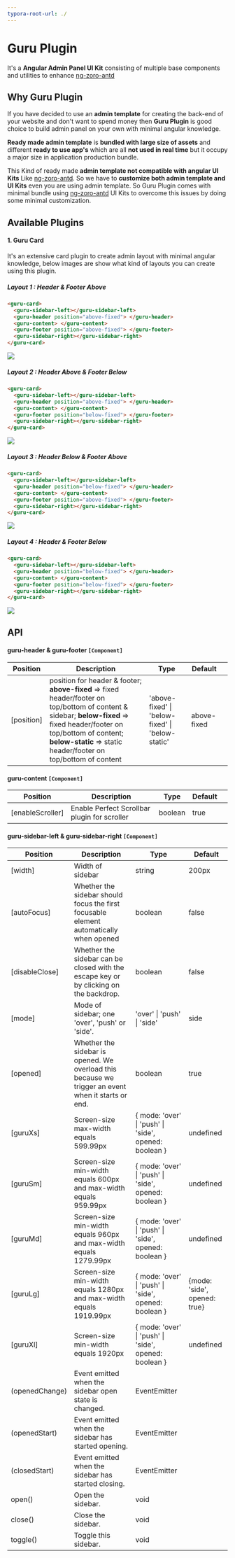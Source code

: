 ```yaml
---
typora-root-url: ./
---
```


# Guru Plugin

It's a **Angular Admin Panel UI Kit** consisting of multiple base components and utilities to enhance [ng-zoro-antd](https://ng.ant.design/docs/introduce/en "ng-zoro-antd")

## Why Guru Plugin

If you have decided to use an **admin template** for creating the back-end of your website and don't want to spend money then **Guru Plugin** is good choice to build admin panel on your own with minimal angular knowledge.

**Ready made admin template** is **bundled with large size of assets** and different **ready to use app's** which are all **not used in real time** but it occupy a major size in application production bundle.

This Kind of ready made **admin template not compatible with angular UI Kits** Like [ng-zoro-antd](https://ng.ant.design/docs/introduce/en "ng-zoro-antd"). So we have to **customize both admin template and UI Kits** even you are using admin template. So Guru Plugin comes with minimal bundle using [ng-zoro-antd](https://ng.ant.design/docs/introduce/en "ng-zoro-antd") UI Kits to overcome this issues by doing some minimal customization.

## Available Plugins
#### **1. Guru Card**

It's an extensive card plugin to create admin layout with minimal angular knowledge, below images are show what kind of layouts you can create using this plugin.

##### Layout 1 : Header & Footer Above

```html
<guru-card>
  <guru-sidebar-left></guru-sidebar-left>
  <guru-header position="above-fixed"> </guru-header>
  <guru-content> </guru-content>
  <guru-footer position="above-fixed"> </guru-footer>
  <guru-sidebar-right></guru-sidebar-right>
</guru-card>
```

![](/docs/screenshots/type-1.JPG)

##### Layout 2 : Header Above & Footer Below

```html
<guru-card>
  <guru-sidebar-left></guru-sidebar-left>
  <guru-header position="above-fixed"> </guru-header>
  <guru-content> </guru-content>
  <guru-footer position="below-fixed"> </guru-footer>
  <guru-sidebar-right></guru-sidebar-right>
</guru-card>
```

![](/docs/screenshots/type-2.JPG)

##### Layout 3 : Header Below & Footer Above

```html
<guru-card>
  <guru-sidebar-left></guru-sidebar-left>
  <guru-header position="below-fixed"> </guru-header>
  <guru-content> </guru-content>
  <guru-footer position="above-fixed"> </guru-footer>
  <guru-sidebar-right></guru-sidebar-right>
</guru-card>
```

![](/docs/screenshots/type-3.JPG)

##### Layout 4 : Header & Footer Below

```html
<guru-card>
  <guru-sidebar-left></guru-sidebar-left>
  <guru-header position="below-fixed"> </guru-header>
  <guru-content> </guru-content>
  <guru-footer position="below-fixed"> </guru-footer>
  <guru-sidebar-right></guru-sidebar-right>
</guru-card>
```

![](/docs/screenshots/type-4.JPG)

## API

#### guru-header & guru-footer `[Component]`

| Position   | Description                                                  | Type                                             | Default     |      |
| ---------- | ------------------------------------------------------------ | ------------------------------------------------ | ----------- | ---- |
| [position] | position for header & footer; **above-fixed** => fixed header/footer on top/bottom of content & sidebar; **below-fixed** => fixed header/footer on top/bottom of content; **below-static** => static header/footer  on top/bottom of content | 'above-fixed' \| 'below-fixed' \| 'below-static' | above-fixed |      |

#### guru-content `[Component]`

| Position         | Description                                  | Type    | Default |      |
| ---------------- | -------------------------------------------- | ------- | ------- | ---- |
| [enableScroller] | Enable Perfect Scrollbar plugin for scroller | boolean | true    |      |

#### guru-sidebar-left & guru-sidebar-right `[Component]`

| Position       | Description                                                  | Type                                                  | Default                      |
| -------------- | ------------------------------------------------------------ | ----------------------------------------------------- | ---------------------------- |
| [width]        | Width of sidebar                                             | string                                                | 200px                        |
| [autoFocus]    | Whether the sidebar should focus the first focusable element automatically when opened | boolean                                               | false                        |
| [disableClose] | Whether the sidebar can be closed with the escape key or by clicking on the backdrop. | boolean                                               | false                        |
| [mode]         | Mode of sidebar; one 'over', 'push' or 'side'.               | 'over' \| 'push' \| 'side'                            | side                         |
| [opened]       | Whether the sidebar is opened. We overload this because we trigger an event when it starts or end. | boolean                                               | true                         |
| [guruXs]       | Screen-size max-width equals 599.99px                        | { mode: 'over' \| 'push' \| 'side', opened: boolean } | undefined                    |
| [guruSm]       | Screen-size min-width equals 600px and max-width equals 959.99px | { mode: 'over' \| 'push' \| 'side', opened: boolean } | undefined                    |
| [guruMd]       | Screen-size min-width equals 960px and max-width equals 1279.99px | { mode: 'over' \| 'push' \| 'side', opened: boolean } | undefined                    |
| [guruLg]       | Screen-size min-width equals 1280px and max-width equals 1919.99px | { mode: 'over' \| 'push' \| 'side', opened: boolean } | {mode: 'side', opened: true} |
| [guruXl]       | Screen-size min-width equals 1920px                          | { mode: 'over' \| 'push' \| 'side', opened: boolean } | undefined                    |
| (openedChange) | Event emitted when the sidebar open state is changed.        | EventEmitter<boolean>                                 |                              |
| (openedStart)  | Event emitted when the sidebar has started opening.          | EventEmitter<void>                                    |                              |
| (closedStart)  | Event emitted when the sidebar has started closing.          | EventEmitter<void>                                    |                              |
| open()         | Open the sidebar.                                            | void                                                  |                              |
| close()        | Close the sidebar.                                           | void                                                  |                              |
| toggle()       | Toggle this sidebar.                                         | void                                                  |                              |